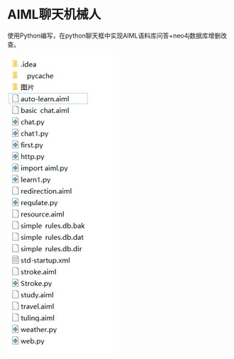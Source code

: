 # AIML聊天机械人
使用Python编写，在python聊天框中实现AIML语料库问答+neo4j数据库增删改查。

![image](https://github.com/xuhao120833/AIML-/blob/main/文件目录.JPG)
